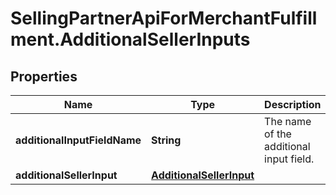 # SellingPartnerApiForMerchantFulfillment.AdditionalSellerInputs

## Properties

Name | Type | Description | Notes
------------ | ------------- | ------------- | -------------
**additionalInputFieldName** | **String** | The name of the additional input field. | 
**additionalSellerInput** | [**AdditionalSellerInput**](AdditionalSellerInput.md) |  | 


